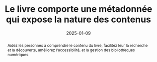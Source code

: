 ---
title: Le livre comporte une métadonnée qui expose la nature des contenus 
abstract: Aidez les personnes à comprendre le contenu du livre, facilitez leur la recherche et la découverte, améliorez l'accessibilité, et la gestion des bibliothèques numériques
categories: 
    - "Identification"
agrege: O4094-E010
opquast: '4 094'
indiceebook: '10'
description: "Règle n° 010"
before: "009"
weight: "010"
after: "011"
actif: '1'
layout: rules
date: 2025-01-09
tags: 
    - "Utilisabilité"
    - "Tri et classement"
    - "Accessibilité"
objectif: 
    - "Donner aux personnes une vision immédiate de la nature du livre et des contenus proposés."
Meo: 
    - "Le fichier content.opf contient les métadonnées du livre. Vous devez ajouter une balise `dc:description` dans la section des métadonnées pour inclure une description."
Controle: 
    - "Dans le fichier OPF&nbsp;: Vérifier la présence et la pertinence de la métadonnée  `dc:description`."
epubcheck: 
ace: 
humancheck: true
ReadiumGoToolkit: 
Source: 
    - "Opquast"
Referentiel: 
    - "spécification EPUB 3"
    - "Dublin Core Metadata Initiative (DCMI)"
    - "Web Content Accessibility Guidelines (WCAG)"
steps: 
    - "Projet éditorial"
---